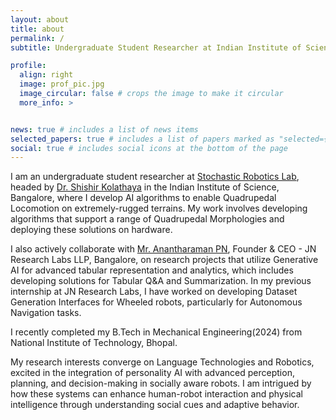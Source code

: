 ```yaml
---
layout: about
title: about
permalink: /
subtitle: Undergraduate Student Researcher at Indian Institute of Science, Bangalore

profile:
  align: right
  image: prof_pic.jpg
  image_circular: false # crops the image to make it circular
  more_info: >


news: true # includes a list of news items
selected_papers: true # includes a list of papers marked as "selected={true}"
social: true # includes social icons at the bottom of the page
---
```


I am an undergraduate student researcher at [Stochastic Robotics Lab](https://www.stochlab.com), headed by [Dr. Shishir Kolathaya](https://www.shishirny.com) in the Indian Institute of Science, Bangalore, where I develop AI algorithms to enable Quadrupedal Locomotion on extremely-rugged terrains. My work involves developing algorithms that support a range of Quadrupedal Morphologies and deploying these solutions on hardware. 

I also actively collaborate with [Mr. Anantharaman PN](https://www.linkedin.com/in/anantharamanp/), Founder & CEO - JN Research Labs LLP, Bangalore, on research projects that utilize Generative AI for advanced tabular representation and analytics, which includes developing solutions for Tabular Q&A and Summarization. In my previous internship at JN Research Labs, I have worked on developing Dataset Generation Interfaces for Wheeled robots, particularly for Autonomous Navigation tasks.

I recently completed my B.Tech in Mechanical Engineering(2024) from National Institute of Technology, Bhopal. 

My research interests converge on Language Technologies and Robotics, excited in the integration of personality AI with advanced perception, planning, and decision-making in socially aware robots. I am intrigued by how these systems can enhance human-robot interaction and physical intelligence through understanding social cues and adaptive behavior.